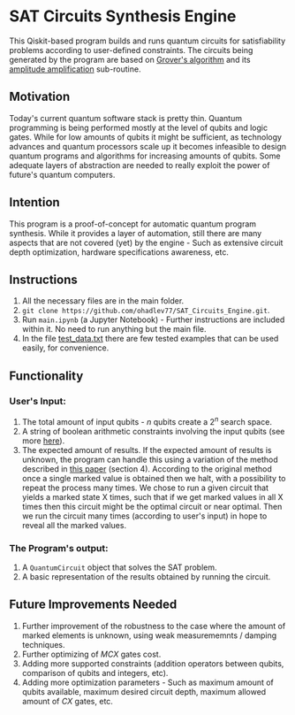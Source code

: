 # SAT Circuits Synthesis Engine

This Qiskit-based program builds and runs quantum circuits for satisfiability problems according to user-defined constraints. The circuits being generated by the program are based on [Grover's algorithm](https://en.wikipedia.org/wiki/Grover%27s_algorithm) and its [amplitude amplification](https://en.wikipedia.org/wiki/Amplitude_amplification) sub-routine.

## Motivation

Today's current quantum software stack is pretty thin. Quantum programming is being performed mostly at the level of qubits and logic gates.  While for low amounts of qubits it might be sufficient, as technology advances and quantum processors scale up it becomes infeasible to design quantum programs and algorithms for increasing amounts of qubits.  Some adequate layers of abstraction are needed to really exploit the power of future's quantum computers.

## Intention

This program is a proof-of-concept for automatic quantum program synthesis. While it provides a layer of automation, still there are many aspects that are not covered (yet) by the engine - Such as extensive circuit depth optimization, hardware specifications awareness, etc.

## Instructions
1. All the necessary files are in the main folder.
2. `git clone https://github.com/ohadlev77/SAT_Circuits_Engine.git`.
3. Run `main.ipynb` (a Jupyter Notebook) - Further instructions are included within it. No need to run anything but the main file.
4. In the file [test_data.txt](https://github.com/ohadlev77/SAT_Circuits_Engine/blob/main/test_data.txt) there are few tested examples that can be used easily, for convenience.

## Functionality

### User's Input:

 1. The total amount of input qubits - $n$ qubits create a $2^n$ search space.
 2. A string of boolean arithmetic constraints involving the input qubits (see more [here](https://github.com/ohadlev77/SAT_Circuits_Engine/blob/main/constraints_format.txt "constraints_format.txt")).
3. The expected amount of results. If the expected amount of results is unknown, the program can handle this using a variation of the method described in [this paper](https://arxiv.org/abs/quant-ph/9605034) (section 4). According to the original method once a single marked value is obtained then we halt, with a possibility to repeat the process many times. We chose to run a given circuit that yields a marked state X times, such that if we get marked values in all X times then this circuit might be the optimal circuit or near optimal. Then we run the circuit many times (according to user's input) in hope to reveal all the marked values.

### The Program's output:
1. A `QuantumCircuit` object that solves the SAT problem.
2. A basic representation of the results obtained by running the circuit.

## Future Improvements Needed

1. Further improvement of the robustness to the case where the amount of marked elements is unknown, using weak measurememnts / damping techniques. 
2. Further optimizing  of $MCX$ gates cost.
3. Adding more supported constraints (addition operators between qubits, comparison of qubits and integers, etc).
4. Adding more optimization parameters - Such as maximum amount of qubits available, maximum desired circuit depth, maximum allowed amount of $CX$ gates, etc.

